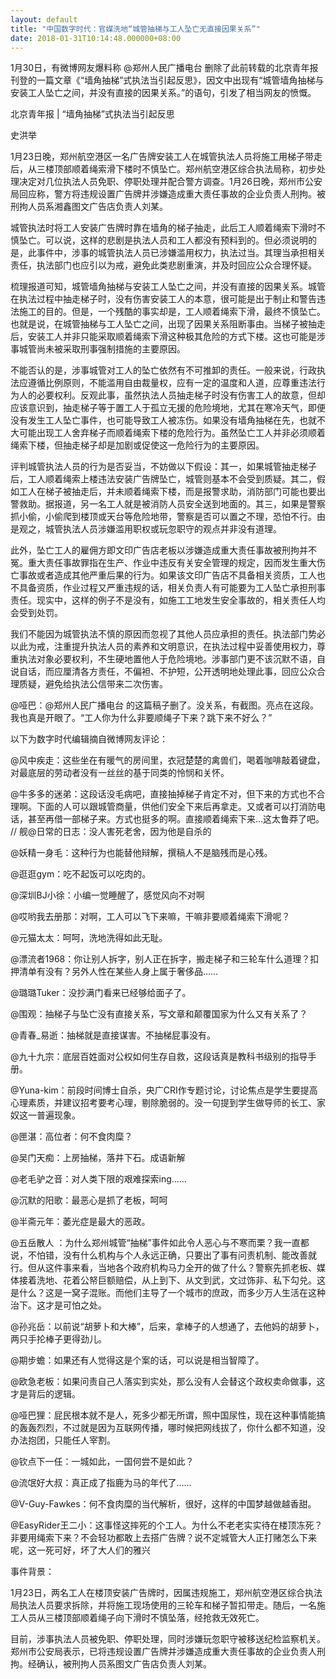 ```yaml
---
layout: default
title: "中国数字时代：官媒洗地“城管抽梯与工人坠亡无直接因果关系”"
date: 2018-01-31T10:14:48.000000+08:00
---
```


1月30日，有微博网友爆料称 @郑州人民广播电台 删除了此前转载的北京青年报刊登的一篇文章《“墙角抽梯”式执法当引起反思》，因文中出现有“城管墙角抽梯与安装工人坠亡之间，并没有直接的因果关系。”的语句，引发了相当网友的愤慨。

北京青年报 | “墙角抽梯”式执法当引起反思

史洪举

1月23日晚，郑州航空港区一名广告牌安装工人在城管执法人员将施工用梯子带走后，从三楼顶部顺着绳索滑下楼时不慎坠亡。郑州航空港区综合执法局称，初步处理决定对几位执法人员免职、停职处理并配合警方调查。1月26日晚，郑州市公安局回应称，警方将违规设置广告牌并涉嫌造成重大责任事故的企业负责人刑拘。被刑拘人员系湘鑫图文广告店负责人刘某。

城管执法时将工人安装广告牌时靠在墙角的梯子抽走，此后工人顺着绳索下滑时不慎坠亡。可以说，这样的悲剧是执法人员和工人都没有预料到的。但必须说明的是，此事件中，涉事的城管执法人员已涉嫌滥用权力，执法过当。其理当承担相关责任，执法部门也应引以为戒，避免此类悲剧重演，并及时回应公众合理怀疑。

梳理报道可知，城管墙角抽梯与安装工人坠亡之间，并没有直接的因果关系。城管在执法过程中抽走梯子时，没有伤害安装工人的本意，很可能是出于制止和警告违法施工的目的。但是，一个残酷的事实却是，工人顺着绳索下滑，最终不慎坠亡。也就是说，在城管抽梯与工人坠亡之间，出现了因果关系阻断事由。当梯子被抽走后，安装工人并非只能采取顺着绳索下滑这种极其危险的方式下楼。这也可能是涉事城管尚未被采取刑事强制措施的主要原因。

不能否认的是，涉事城管对工人的坠亡依然有不可推卸的责任。一般来说，行政执法应遵循比例原则，不能滥用自由裁量权，应有一定的温度和人道，应尊重违法行为人的必要权利。反观此事，虽然执法人员抽走梯子时没有伤害工人的故意，但却应该意识到，抽走梯子等于置工人于孤立无援的危险境地，尤其在寒冷天气，即便没有发生工人坠亡事件，也可能导致工人被冻伤。如果没有墙角抽梯在先，也就不大可能出现工人舍弃梯子而顺着绳索下楼的危险行为。虽然坠亡工人并非必须顺着绳索下楼，但抽走梯子却是加剧或促使这一危险行为的主要原因。

评判城管执法人员的行为是否妥当，不妨做以下假设：其一，如果城管抽走梯子后，工人顺着绳索上楼违法安装广告牌坠亡，城管则基本不会受到质疑。其二，假如工人在梯子被抽走后，并未顺着绳索下楼，而是报警求助，消防部门可能也要出警救助。据报道，另一名工人就是被消防人员安全送到地面的。其三，如果是警察抓小偷，小偷爬到楼顶或天台等危险地带，警察是否可以置之不理，恐怕不行。由是观之，城管执法人员涉嫌滥用职权或玩忽职守的观点并非没有道理。

此外，坠亡工人的雇佣方即文印广告店老板以涉嫌造成重大责任事故被刑拘并不冤。重大责任事故罪指在生产、作业中违反有关安全管理的规定，因而发生重大伤亡事故或者造成其他严重后果的行为。如果该文印广告店不具备相关资质，工人也不具备资质，作业过程又严重违规的话，相关负责人有可能要为工人坠亡承担刑事责任。现实中，这样的例子不是没有，如施工工地发生安全事故的，相关责任人均会受到处罚。

我们不能因为城管执法不慎的原因而忽视了其他人员应承担的责任。执法部门势必以此为戒，注重提升执法人员的素养和文明意识，在执法过程中妥善使用权力，尊重执法对象必要权利，不生硬地置他人于危险境地。涉事部门更不该沉默不语，自说自话，而应厘清各方责任，不偏袒、不护短，公开透明地处理此事，回应公众合理质疑，避免给执法公信带来二次伤害。

@哑巴：@郑州人民广播电台 的这篇稿子删了。没关系，有截图。亮点在这段。我也真是开眼了。“工人你为什么非要顺绳子下来？跳下来不好么？” ​​​​

以下为数字时代编辑摘自微博网友评论：

@风中疾走：这些坐在有暖气的房间里，衣冠楚楚的禽兽们，喝着咖啡敲着键盘，对最底层的劳动者没有一丝丝的基于同类的怜悯和关怀。

@牛多多的迷弟：这段话没毛病吧，直接抽掉梯子肯定不对，但下来的方式也不合理啊。下面的人可以跟城管商量，供他们安全下来后再拿走。又或者可以打消防电话，甚至再借一部梯子来。方式也挺多的啊。直接顺着绳索下来…这太鲁莽了吧。  //  舰@日常的日志：没人害死老舍，因为他是自杀的

@妖精一身毛：这种行为也能替他辩解，撰稿人不是脑残而是心残。

@逛逛gym：吃不起饭可以吃肉的。

@深圳BJ小徐：小编一觉睡醒了，感觉风向不对啊

@哎哟我去册那：对啊，工人可以飞下来嘛，干嘛非要顺着绳索下滑呢？

@元猫太太：呵呵，洗地洗得如此无耻。

@漂流者1968：你让别人拆字，别人正在拆字，搬走梯子和三轮车什么道理？扣押清单有没有？另外人性在某些人身上属于奢侈品……

@璐璐Tuker：没抄满门看来已经够给面子了。

@围观：抽梯子与坠亡没有直接关系，写文章和颠覆国家为什么又有关系了？

@青春_易逝：抽梯就是直接谋害。不抽梯屁事没有。

@九十九宗：底层百姓面对公权如何生存自救，这段话真是教科书级别的指导手册。

@Yuna-kim：前段时间博士自杀，央广CRI作专题讨论，讨论焦点是学生要提高心理素质，并建议招考要考心理，剔除脆弱的。没一句提到学生做导师的长工、家奴这一普遍现象。

@匣湛：高位者：何不食肉糜？

@吴门天痴：上房抽梯，落井下石。成语新解

@老毛驴之音：对人类下限的艰难探索ing……

@沉默的阳歌：最恶心是抓了老板，呵呵

@半斋元年：萎光症是最大的恶政。

@五岳散人 ：为什么郑州城管“抽梯”事件如此令人恶心与不寒而栗？我一直都说，不怕错，没有什么机构与个人永远正确，只要出了事有问责机制、能改善就行。但从这件事来看，当地各个政府机构马力全开的做了什么？警察先抓老板、媒体接着洗地、花着公帑巨额赔偿，从上到下、从文到武，文过饰非、私下勾兑。这是什么？这是一窝子混账。而他们主导了一个城市的庶政，而多少万人生活在这种治下。这才是可怕之处。

@孙兆岳：以前说“胡萝卜和大棒”，后来，拿棒子的人想通了，去他妈的胡萝卜，两只手抡棒子更得劲儿。

@期步蟾：如果还有人觉得这是个案的话，可以说是相当智障了。

@欧急老板：如果问责自己人落实到实处，那么没有人会替这个政权卖命做事，这才是背后的逻辑。

@哑巴狸：屁民根本就不是人，死多少都无所谓，照中国尿性，现在这种事情能搞的轰轰烈烈，不过就是因为互联网传播，哪时候把网线拔了，你什么都不知道，没办法抱团，只能任人宰割。

@钦点下一任：一城如此，一国何尝不是如此？

@流氓好大叔：真正成了指鹿为马的年代了……

@V-Guy-Fawkes：何不食肉糜的当代解析，很好，这样的中国梦越做越香甜。

@EasyRider王二小：这事怪这摔死的个工人。为什么不老老实实待在楼顶冻死？非要用绳索下来？不会轻功都敢上去搭广告牌？说不定城管大人正打赌怎么下来呢，这一死可好，坏了大人们的雅兴

事件背景：

1月23日，两名工人在楼顶安装广告牌时，因属违规施工，郑州航空港区综合执法局执法人员要求拆除，并将施工现场使用的三轮车和梯子暂扣带走。随后，一名施工人员从三楼顶部顺着绳子向下滑时不慎坠落，经抢救无效死亡。

目前，涉事执法人员被免职、停职处理，同时涉嫌玩忽职守被移送纪检监察机关。郑州市公安局表示，已将违规设置广告牌并涉嫌造成重大责任事故的企业负责人刑拘。经确认，被刑拘人员系图文广告店负责人刘某。

